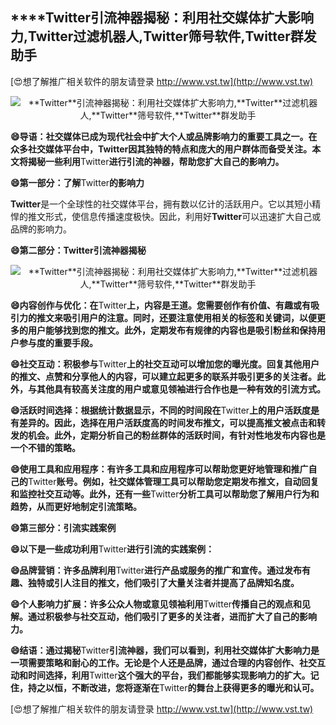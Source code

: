 ## ****Twitter**引流神器揭秘：利用社交媒体扩大影响力,**Twitter**过滤机器人,**Twitter**筛号软件,**Twitter**群发助手**

[😍想了解推广相关软件的朋友请登录 http://www.vst.tw](http://www.vst.tw)

 <center><img src="https://vst.tw/MP4/tuiguang/png/5.png" alt="**Twitter**引流神器揭秘：利用社交媒体扩大影响力,**Twitter**过滤机器人,**Twitter**筛号软件,**Twitter**群发助手"></center>

**😄导语：社交媒体已成为现代社会中扩大个人或品牌影响力的重要工具之一。在众多社交媒体平台中，**Twitter**因其独特的特点和庞大的用户群体而备受关注。本文将揭秘一些利用**Twitter**进行引流的神器，帮助您扩大自己的影响力。**

**😄第一部分：了解**Twitter**的影响力**

**Twitter**是一个全球性的社交媒体平台，拥有数以亿计的活跃用户。它以其短小精悍的推文形式，使信息传播速度极快。因此，利用好**Twitter**可以迅速扩大自己或品牌的影响力。

**😄第二部分：**Twitter**引流神器揭秘**

 <center><img src="https://vst.tw/MP4/tuiguang/png/8.png" alt="**Twitter**引流神器揭秘：利用社交媒体扩大影响力,**Twitter**过滤机器人,**Twitter**筛号软件,**Twitter**群发助手"></center>

**😄内容创作与优化：在**Twitter**上，内容是王道。您需要创作有价值、有趣或有吸引力的推文来吸引用户的注意。同时，还要注意使用相关的标签和关键词，以便更多的用户能够找到您的推文。此外，定期发布有规律的内容也是吸引粉丝和保持用户参与度的重要手段。**

**😄社交互动：积极参与**Twitter**上的社交互动可以增加您的曝光度。回复其他用户的推文、点赞和分享他人的内容，可以建立起更多的联系并吸引更多的关注者。此外，与其他具有较高关注度的用户或意见领袖进行合作也是一种有效的引流方式。**

**😄活跃时间选择：根据统计数据显示，不同的时间段在**Twitter**上的用户活跃度是有差异的。因此，选择在用户活跃度高的时间发布推文，可以提高推文被点击和转发的机会。此外，定期分析自己的粉丝群体的活跃时间，有针对性地发布内容也是一个不错的策略。**

**😄使用工具和应用程序：有许多工具和应用程序可以帮助您更好地管理和推广自己的**Twitter**账号。例如，社交媒体管理工具可以帮助您定期发布推文，自动回复和监控社交互动等。此外，还有一些**Twitter**分析工具可以帮助您了解用户行为和趋势，从而更好地制定引流策略。**

**😄第三部分：引流实践案例**

**😄以下是一些成功利用**Twitter**进行引流的实践案例：**

**😄品牌营销：许多品牌利用**Twitter**进行产品或服务的推广和宣传。通过发布有趣、独特或引人注目的推文，他们吸引了大量关注者并提高了品牌知名度。**

**😄个人影响力扩展：许多公众人物或意见领袖利用**Twitter**传播自己的观点和见解。通过积极参与社交互动，他们吸引了更多的关注者，进而扩大了自己的影响力。**

**😄结语：通过揭秘**Twitter**引流神器，我们可以看到，利用社交媒体扩大影响力是一项需要策略和耐心的工作。无论是个人还是品牌，通过合理的内容创作、社交互动和时间选择，利用**Twitter**这个强大的平台，我们都能够实现影响力的扩大。记住，持之以恒，不断改进，您将逐渐在**Twitter**的舞台上获得更多的曝光和认可。**

[😍想了解推广相关软件的朋友请登录 http://www.vst.tw](http://www.vst.tw)



